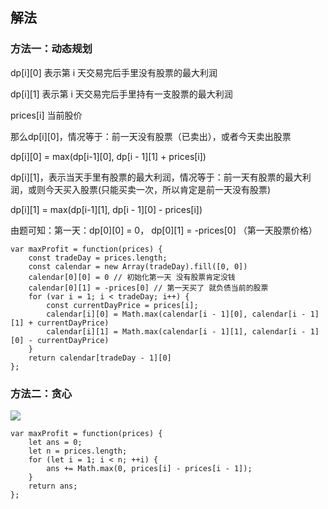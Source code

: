 ## 解法

### 方法一：动态规划

dp[i][0] 表示第 i 天交易完后手里没有股票的最大利润

dp[i][1] 表示第 i 天交易完后手里持有一支股票的最大利润

prices[i] 当前股价

那么dp[i][0]，情况等于：前一天没有股票（已卖出），或者今天卖出股票

dp[i][0] = max(dp[i-1][0], dp[i - 1][1] + prices[i])

dp[i][1]，表示当天手里有股票的最大利润，情况等于：前一天有股票的最大利润，或则今天买入股票(只能买卖一次，所以肯定是前一天没有股票)

dp[i][1] = max(dp[i-1][1], dp[i - 1][0] - prices[i])

由题可知：第一天：dp[0][0] = 0， dp[0][1] = -prices[0] （第一天股票价格）


```
var maxProfit = function(prices) {
    const tradeDay = prices.length;
    const calendar = new Array(tradeDay).fill([0, 0])
    calendar[0][0] = 0 // 初始化第一天 没有股票肯定没钱
    calendar[0][1] = -prices[0] // 第一天买了 就负债当前的股票
    for (var i = 1; i < tradeDay; i++) {
        const currentDayPrice = prices[i];
        calendar[i][0] = Math.max(calendar[i - 1][0], calendar[i - 1][1] + currentDayPrice)
        calendar[i][1] = Math.max(calendar[i - 1][1], calendar[i - 1][0] - currentDayPrice)
    }
    return calendar[tradeDay - 1][0]
};
```

### 方法二：贪心

![](https://epiboly-1256208535.cos.ap-chengdu.myqcloud.com/algorithm/clipboard_20201112020731.png)

```
var maxProfit = function(prices) {
    let ans = 0;
    let n = prices.length;
    for (let i = 1; i < n; ++i) {
        ans += Math.max(0, prices[i] - prices[i - 1]);
    }
    return ans;
};
```